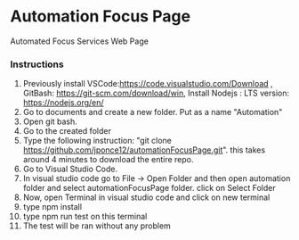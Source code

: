 # Automation Focus Page
Automated Focus Services Web Page

### Instructions
1. Previously install VSCode:https://code.visualstudio.com/Download , GitBash: https://git-scm.com/download/win, Install Nodejs : LTS version: https://nodejs.org/en/
2. Go to documents and create a new folder. Put as a name "Automation"
3. Open git bash.
4. Go to the created folder 
5. Type the following instruction: "git clone https://github.com/jponce12/automationFocusPage.git". this takes around 4 minutes to download the entire repo.
6. Go to Visual Studio Code. 
7. In visual studio code go to File -> Open Folder and then open automation folder and select automationFocusPage folder. click on Select Folder
8. Now, open Terminal in visual studio code and click on new terminal
9. type npm install
10. type npm run test on this terminal
11. The test will be ran without any problem
